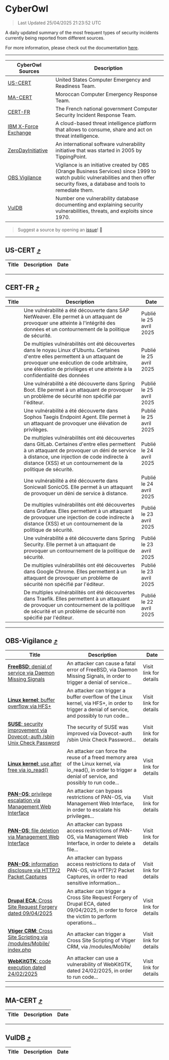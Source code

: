 
 <div id='top'></div>

# CyberOwl

 > Last Updated 25/04/2025 21:23:52 UTC
 
 A daily updated summary of the most frequent types of security incidents currently being reported from different sources.
 
 For more information, please check out the documentation [here](./docs/README.md).
 
 ---
 |CyberOwl Sources|Description|
 |---|---|
 |[US-CERT](#us-cert-arrow_heading_up)|United States Computer Emergency and Readiness Team.|
 |[MA-CERT](#ma-cert-arrow_heading_up)|Moroccan Computer Emergency Response Team.|
 |[CERT-FR](#cert-fr-arrow_heading_up)|The French national government Computer Security Incident Response Team.|
 |[IBM X-Force Exchange](#ibmcloud-arrow_heading_up)|A cloud-based threat intelligence platform that allows to consume, share and act on threat intelligence.|
 |[ZeroDayInitiative](#zerodayinitiative-arrow_heading_up)|An international software vulnerability initiative that was started in 2005 by TippingPoint.|
 |[OBS Vigilance](#obs-vigilance-arrow_heading_up)|Vigilance is an initiative created by OBS (Orange Business Services) since 1999 to watch public vulnerabilities and then offer security fixes, a database and tools to remediate them.|
 |[VulDB](#vuldb-arrow_heading_up)|Number one vulnerability database documenting and explaining security vulnerabilities, threats, and exploits since 1970.|
 
 > Suggest a source by opening an [issue](https://github.com/karimhabush/cyberowl/issues)! :raised_hands:
 ---

## US-CERT [:arrow_heading_up:](#cyberowl)

 |Title|Description|Date|
 |---|---|---|
 
 ---

## CERT-FR [:arrow_heading_up:](#cyberowl)

 |Title|Description|Date|
 |---|---|---|
 |[](https://www.cert.ssi.gouv.fr/avis/CERTFR-2025-AVI-0350/)|Une vulnérabilité a été découverte dans SAP NetWeaver. Elle permet à un attaquant de provoquer une atteinte à l'intégrité des données et un contournement de la politique de sécurité.|Publié le 25 avril 2025|
 |[](https://www.cert.ssi.gouv.fr/avis/CERTFR-2025-AVI-0349/)|De multiples vulnérabilités ont été découvertes dans le noyau Linux d'Ubuntu. Certaines d'entre elles permettent à un attaquant de provoquer une exécution de code arbitraire, une élévation de privilèges et une atteinte à la confidentialité des données|Publié le 25 avril 2025|
 |[](https://www.cert.ssi.gouv.fr/avis/CERTFR-2025-AVI-0348/)|Une vulnérabilité a été découverte dans Spring Boot. Elle permet à un attaquant de provoquer un problème de sécurité non spécifié par l'éditeur.|Publié le 25 avril 2025|
 |[](https://www.cert.ssi.gouv.fr/avis/CERTFR-2025-AVI-0347/)|Une vulnérabilité a été découverte dans Sophos Taegis Endpoint Agent. Elle permet à un attaquant de provoquer une élévation de privilèges.|Publié le 25 avril 2025|
 |[](https://www.cert.ssi.gouv.fr/avis/CERTFR-2025-AVI-0346/)|De multiples vulnérabilités ont été découvertes dans GitLab. Certaines d'entre elles permettent à un attaquant de provoquer un déni de service à distance, une injection de code indirecte à distance (XSS) et un contournement de la politique de sécurité.|Publié le 24 avril 2025|
 |[](https://www.cert.ssi.gouv.fr/avis/CERTFR-2025-AVI-0345/)|Une vulnérabilité a été découverte dans Sonicwall SonicOS. Elle permet à un attaquant de provoquer un déni de service à distance.|Publié le 24 avril 2025|
 |[](https://www.cert.ssi.gouv.fr/avis/CERTFR-2025-AVI-0344/)|De multiples vulnérabilités ont été découvertes dans Grafana. Elles permettent à un attaquant de provoquer une injection de code indirecte à distance (XSS) et un contournement de la politique de sécurité.|Publié le 23 avril 2025|
 |[](https://www.cert.ssi.gouv.fr/avis/CERTFR-2025-AVI-0343/)|Une vulnérabilité a été découverte dans Spring Security. Elle permet à un attaquant de provoquer un contournement de la politique de sécurité.|Publié le 23 avril 2025|
 |[](https://www.cert.ssi.gouv.fr/avis/CERTFR-2025-AVI-0342/)|De multiples vulnérabilités ont été découvertes dans Google Chrome. Elles permettent à un attaquant de provoquer un problème de sécurité non spécifié par l'éditeur.|Publié le 23 avril 2025|
 |[](https://www.cert.ssi.gouv.fr/avis/CERTFR-2025-AVI-0341/)|De multiples vulnérabilités ont été découvertes dans Traefik. Elles permettent à un attaquant de provoquer un contournement de la politique de sécurité et un problème de sécurité non spécifié par l'éditeur.|Publié le 22 avril 2025|
 
 ---

## OBS-Vigilance [:arrow_heading_up:](#cyberowl)

 |Title|Description|Date|
 |---|---|---|
 |[<a href="https://vigilance.fr/vulnerability/FreeBSD-denial-of-service-via-Daemon-Missing-Signals-46857" class="noirorange"><b>FreeBSD</b>: denial of service via Daemon Missing Signals</a>](https://vigilance.fr/vulnerability/FreeBSD-denial-of-service-via-Daemon-Missing-Signals-46857)|An attacker can cause a fatal error of FreeBSD, via Daemon Missing Signals, in order to trigger a denial of service...|Visit link for details|
 |[<a href="https://vigilance.fr/vulnerability/Linux-kernel-buffer-overflow-via-HFS-46450" class="noirorange"><b>Linux kernel</b>: buffer overflow via HFS+</a>](https://vigilance.fr/vulnerability/Linux-kernel-buffer-overflow-via-HFS-46450)|An attacker can trigger a buffer overflow of the Linux kernel, via HFS+, in order to trigger a denial of service, and possibly to run code...|Visit link for details|
 |[<a href="https://vigilance.fr/vulnerability/SUSE-security-improvement-via-Dovecot-auth-sbin-Unix-Check-Password-46856" class="noirorange"><b>SUSE</b>: security improvement via Dovecot-auth /sbin Unix Check Password</a>](https://vigilance.fr/vulnerability/SUSE-security-improvement-via-Dovecot-auth-sbin-Unix-Check-Password-46856)|The security of SUSE was improved via Dovecot-auth /sbin Unix Check Password...|Visit link for details|
 |[<a href="https://vigilance.fr/vulnerability/Linux-kernel-use-after-free-via-io-read-46444" class="noirorange"><b>Linux kernel</b>: use after free via io_read()</a>](https://vigilance.fr/vulnerability/Linux-kernel-use-after-free-via-io-read-46444)|An attacker can force the reuse of a freed memory area of the Linux kernel, via io_read(), in order to trigger a denial of service, and possibly to run code...|Visit link for details|
 |[<a href="https://vigilance.fr/vulnerability/PAN-OS-privilege-escalation-via-Management-Web-Interface-46851" class="noirorange"><b>PAN-OS</b>: privilege escalation via Management Web Interface</a>](https://vigilance.fr/vulnerability/PAN-OS-privilege-escalation-via-Management-Web-Interface-46851)|An attacker can bypass restrictions of PAN-OS, via Management Web Interface, in order to escalate his privileges...|Visit link for details|
 |[<a href="https://vigilance.fr/vulnerability/PAN-OS-file-deletion-via-Management-Web-Interface-46850" class="noirorange"><b>PAN-OS</b>: file deletion via Management Web Interface</a>](https://vigilance.fr/vulnerability/PAN-OS-file-deletion-via-Management-Web-Interface-46850)|An attacker can bypass access restrictions of PAN-OS, via Management Web Interface, in order to delete a file...|Visit link for details|
 |[<a href="https://vigilance.fr/vulnerability/PAN-OS-information-disclosure-via-HTTP-2-Packet-Captures-46849" class="noirorange"><b>PAN-OS</b>: information disclosure via HTTP/2 Packet Captures</a>](https://vigilance.fr/vulnerability/PAN-OS-information-disclosure-via-HTTP-2-Packet-Captures-46849)|An attacker can bypass access restrictions to data of PAN-OS, via HTTP/2 Packet Captures, in order to read sensitive information...|Visit link for details|
 |[<a href="https://vigilance.fr/vulnerability/Drupal-ECA-Cross-Site-Request-Forgery-dated-09-04-2025-46845" class="noirorange"><b>Drupal ECA</b>: Cross Site Request Forgery dated 09/04/2025</a>](https://vigilance.fr/vulnerability/Drupal-ECA-Cross-Site-Request-Forgery-dated-09-04-2025-46845)|An attacker can trigger a Cross Site Request Forgery of Drupal ECA, dated 09/04/2025, in order to force the victim to perform operations...|Visit link for details|
 |[<a href="https://vigilance.fr/vulnerability/Vtiger-CRM-Cross-Site-Scripting-via-modules-Mobile-index-php-46442" class="noirorange"><b>Vtiger CRM</b>: Cross Site Scripting via /modules/Mobile/<wbr>index.php</wbr></a>](https://vigilance.fr/vulnerability/Vtiger-CRM-Cross-Site-Scripting-via-modules-Mobile-index-php-46442)|An attacker can trigger a Cross Site Scripting of Vtiger CRM, via /modules/Mobile/|Visit link for details|
 |[<a href="https://vigilance.fr/vulnerability/WebKitGTK-code-execution-dated-24-02-2025-46441" class="noirorange"><b>WebKitGTK</b>: code execution dated 24/02/2025</a>](https://vigilance.fr/vulnerability/WebKitGTK-code-execution-dated-24-02-2025-46441)|An attacker can use a vulnerability of WebKitGTK, dated 24/02/2025, in order to run code...|Visit link for details|
 
 ---

## MA-CERT [:arrow_heading_up:](#cyberowl)

 |Title|Description|Date|
 |---|---|---|
 
 ---

## VulDB [:arrow_heading_up:](#cyberowl)

 |Title|Description|Date|
 |---|---|---|
 